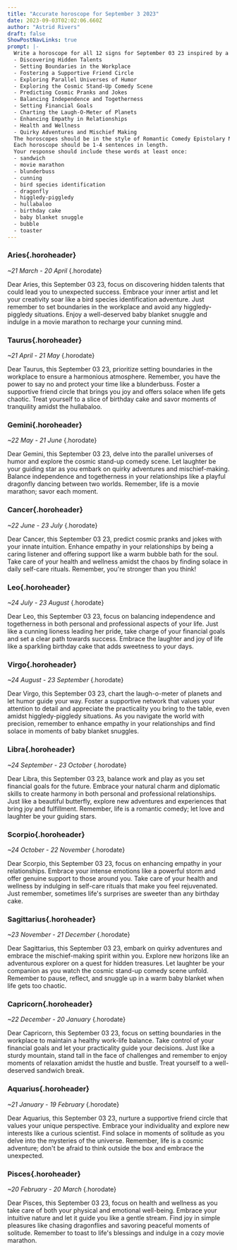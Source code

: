 ```yaml
---
title: "Accurate horoscope for September 3 2023"
date: 2023-09-03T02:02:06.660Z
author: "Astrid Rivers"
draft: false
ShowPostNavLinks: true
prompt: |-
  Write a horoscope for all 12 signs for September 03 23 inspired by a different focus for each. Ensure you do not include the focus in the response:
  - Discovering Hidden Talents
  - Setting Boundaries in the Workplace
  - Fostering a Supportive Friend Circle
  - Exploring Parallel Universes of Humor
  - Exploring the Cosmic Stand-Up Comedy Scene
  - Predicting Cosmic Pranks and Jokes
  - Balancing Independence and Togetherness
  - Setting Financial Goals
  - Charting the Laugh-O-Meter of Planets
  - Enhancing Empathy in Relationships
  - Health and Wellness
  - Quirky Adventures and Mischief Making
  The horoscopes should be in the style of Romantic Comedy Epistolary Novel and the mood of caring
  Each horoscope should be 1-4 sentences in length.
  Your response should include these words at least once:
  - sandwich
  - movie marathon
  - blunderbuss
  - cunning
  - bird species identification
  - dragonfly
  - higgledy-piggledy
  - hullabaloo
  - birthday cake
  - baby blanket snuggle
  - bubble
  - toaster
---
```


### Aries{.horoheader}

*~21 March - 20 April*
{.horodate}

Dear Aries, this September 03 23, focus on discovering hidden talents that could lead you to unexpected success. Embrace your inner artist and let your creativity soar like a bird species identification adventure. Just remember to set boundaries in the workplace and avoid any higgledy-piggledy situations. Enjoy a well-deserved baby blanket snuggle and indulge in a movie marathon to recharge your cunning mind.


### Taurus{.horoheader}

*~21 April - 21 May*
{.horodate}

Dear Taurus, this September 03 23, prioritize setting boundaries in the workplace to ensure a harmonious atmosphere. Remember, you have the power to say no and protect your time like a blunderbuss. Foster a supportive friend circle that brings you joy and offers solace when life gets chaotic. Treat yourself to a slice of birthday cake and savor moments of tranquility amidst the hullabaloo.


### Gemini{.horoheader}

*~22 May - 21 June*
{.horodate}

Dear Gemini, this September 03 23, delve into the parallel universes of humor and explore the cosmic stand-up comedy scene. Let laughter be your guiding star as you embark on quirky adventures and mischief-making. Balance independence and togetherness in your relationships like a playful dragonfly dancing between two worlds. Remember, life is a movie marathon; savor each moment.


### Cancer{.horoheader}

*~22 June - 23 July*
{.horodate}

Dear Cancer, this September 03 23, predict cosmic pranks and jokes with your innate intuition. Enhance empathy in your relationships by being a caring listener and offering support like a warm bubble bath for the soul. Take care of your health and wellness amidst the chaos by finding solace in daily self-care rituals. Remember, you're stronger than you think!


### Leo{.horoheader}

*~24 July - 23 August*
{.horodate}

Dear Leo, this September 03 23, focus on balancing independence and togetherness in both personal and professional aspects of your life. Just like a cunning lioness leading her pride, take charge of your financial goals and set a clear path towards success. Embrace the laughter and joy of life like a sparkling birthday cake that adds sweetness to your days.


### Virgo{.horoheader}

*~24 August - 23 September*
{.horodate}

Dear Virgo, this September 03 23, chart the laugh-o-meter of planets and let humor guide your way. Foster a supportive network that values your attention to detail and appreciate the practicality you bring to the table, even amidst higgledy-piggledy situations. As you navigate the world with precision, remember to enhance empathy in your relationships and find solace in moments of baby blanket snuggles.


### Libra{.horoheader}

*~24 September - 23 October*
{.horodate}

Dear Libra, this September 03 23, balance work and play as you set financial goals for the future. Embrace your natural charm and diplomatic skills to create harmony in both personal and professional relationships. Just like a beautiful butterfly, explore new adventures and experiences that bring joy and fulfillment. Remember, life is a romantic comedy; let love and laughter be your guiding stars.


### Scorpio{.horoheader}

*~24 October - 22 November*
{.horodate}

Dear Scorpio, this September 03 23, focus on enhancing empathy in your relationships. Embrace your intense emotions like a powerful storm and offer genuine support to those around you. Take care of your health and wellness by indulging in self-care rituals that make you feel rejuvenated. Just remember, sometimes life's surprises are sweeter than any birthday cake.


### Sagittarius{.horoheader}

*~23 November - 21 December*
{.horodate}

Dear Sagittarius, this September 03 23, embark on quirky adventures and embrace the mischief-making spirit within you. Explore new horizons like an adventurous explorer on a quest for hidden treasures. Let laughter be your companion as you watch the cosmic stand-up comedy scene unfold. Remember to pause, reflect, and snuggle up in a warm baby blanket when life gets too chaotic.


### Capricorn{.horoheader}

*~22 December - 20 January*
{.horodate}

Dear Capricorn, this September 03 23, focus on setting boundaries in the workplace to maintain a healthy work-life balance. Take control of your financial goals and let your practicality guide your decisions. Just like a sturdy mountain, stand tall in the face of challenges and remember to enjoy moments of relaxation amidst the hustle and bustle. Treat yourself to a well-deserved sandwich break.


### Aquarius{.horoheader}

*~21 January - 19 February*
{.horodate}

Dear Aquarius, this September 03 23, nurture a supportive friend circle that values your unique perspective. Embrace your individuality and explore new interests like a curious scientist. Find solace in moments of solitude as you delve into the mysteries of the universe. Remember, life is a cosmic adventure; don't be afraid to think outside the box and embrace the unexpected.


### Pisces{.horoheader}

*~20 February - 20 March*
{.horodate}

Dear Pisces, this September 03 23, focus on health and wellness as you take care of both your physical and emotional well-being. Embrace your intuitive nature and let it guide you like a gentle stream. Find joy in simple pleasures like chasing dragonflies and savoring peaceful moments of solitude. Remember to toast to life's blessings and indulge in a cozy movie marathon.

